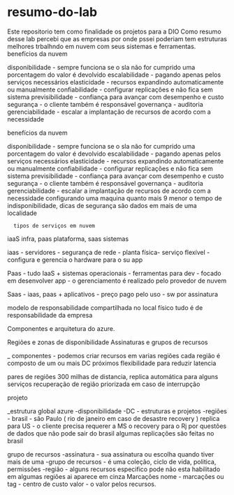 # resumo-do-lab
Este repositorio tem como finalidade os projetos para a DIO
Como resumo desse lab percebi que as empresas por onde pssei poderiam tem estruturas melhores trbalhndo em nuvem com seus sistemas e ferramentas.
benefícios da nuvem

disponibilidade - sempre funciona se o sla não for cumprido uma porcentagem do valor é devolvido 
escalabilidade - pagando apenas pelos serviços necessários
elasticidade - recursos expandindo automaticamente ou manualmente
confiabilidade - configurar replicações e não fica sem sistema
previsibilidade - confiança para avançar com desempenho e custo
segurança - o cliente também é responsável
governança - auditoria
gerenciabilidade - escalar a implantação de recursos de acordo com a necessidade

benefícios da nuvem

disponibilidade - sempre funciona se o sla não for cumprido uma porcentagem do valor é devolvido 
escalabilidade - pagando apenas pelos serviços necessários
elasticidade - recursos expandindo automaticamente ou manualmente
confiabilidade - configurar replicações e não fica sem sistema
previsibilidade - confiança para avançar com desempenho e custo
segurança - o cliente também é responsável
governança - auditoria
gerenciabilidade - escalar a implantação de recursos de acordo com a necessidade
     configurando uma maquina
quanto mais 9 menor o tempo de indisponibilidade, dicas de segurança são dados em mais de uma localidade

      tipos de serviços em nuvem
iaaS infra, paas plataforma, saas sistemas  

iaas - servidores - segurança de rede - planta física- serviço flexível - configura e gerencia o hardware para o su app

Paas - tudo IaaS + sistemas operacionais - ferramentas para dev - focado em desenvolver app - o gerenciamento é realizado pelo provedor de nuvem

Saas - iaas, paas + aplicativos - preço pago pelo uso - sw por assinatura

modelo de responsabilidade compartilhada
no local físico tudo é de responsabilidade da empresa


Componentes e arquitetura do azure.

Regiões e zonas de disponibilidade
Assinaturas e grupos de recursos

_ componentes - podemos criar recursos em varias regiões cada região é composto de um ou mais DC próximos
flexibilidade para reduzir latencia 

pares de regiões
300 milhas de distancia, replica automática para alguns serviços
recuperação de região priorizada em caso de interrupção

projeto

_estrutura global azure
-disponibilidade
-DC - estruturas e projetos
-regiões - brasil - são Paulo ( rio de janeiro em caso de desastre recovery ) replica para US - o cliente precisa requerer a MS o recovery para o Rj por questões de dados que não pode sair do brasil
algumas replicações são feitas no brasil

grupo de recursos
-assinatura - sua assinatura ou escolha quando tiver mais de uma
-grupo de recursos - é uma coleção, ciclo de vida, politica, permissões
-região - alguns recursos especifico pode não esta habilitado em algumas regiões ai aparece em cinza
Marcações
nome - marcações ou tag - centro de custo
valor - o valor pelos recursos.

